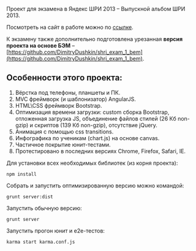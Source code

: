 Проект для экзамена в Яндекс ШРИ 2013 – Выпускной альбом ШРИ 2013.

Посмотреть на сайт в работе можно по [ссылке](http://sky2high.net/etc/projects/shri_exam/).

К экзамену также дополнительно подготовлена урезанная **версия проекта на основе БЭМ** – [https://github.com/DimitryDushkin/shri_exam_1_bem](https://github.com/DimitryDushkin/shri_exam_1_bem).

## Особенности этого проекта:

1. Вёрстка под телефоны, планшеты и ПК.
2. MVC фреймворк (и шаблонизатор) AngularJS.
3. HTML\CSS фреймворк Bootstrap.
4. Оптимизация времени загрузки: custom сборка Bootstrap, отложенная загрузка JS, объединение файлов стилей (26 Кб non-gzip) и скриптов (139 Кб non-gzip), отсутствие jQuery.
5. Анимация с помощью css transitions.
6. Инфографика по ученикам (chart.js) на основе canvas.
6. Частичное покрытие юнит-тестами.
7. Протестировано в последних версиях Chrome, Firefox, Safari, IE.


Для установки всех необходимых библиотек (из корня проекта):

    npm install

Собрать и запустить оптимизированную версию можно командой:

    grunt server:dist

Запустить обычную версию:

    grunt server

Запустить прогон юнит и e2e-тестов: 

    karma start karma.conf.js 